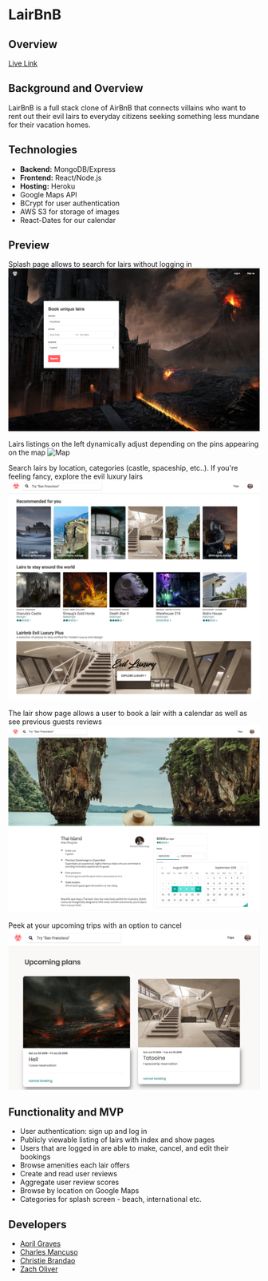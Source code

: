 # LairBnB

## Overview
[Live Link](https://villain-lairbnb.herokuapp.com/#/)

## Background and Overview
LairBnB is a full stack clone of AirBnB that connects villains who want to rent out their evil lairs to everyday citizens seeking something less mundane for their vacation homes.

## Technologies

* **Backend:** MongoDB/Express
* **Frontend:** React/Node.js
* **Hosting:** Heroku
* Google Maps API 
* BCrypt for user authentication
* AWS S3 for storage of images
* React-Dates for our calendar 

## Preview

Splash page allows to search for lairs without logging in
![Splash](./frontend/src/assets/screenshots/splash.png)

Lairs listings on the left dynamically adjust depending on the pins appearing on the map
![Map](./frontend/src/assets/screenshots/map2.gif)

Search lairs by location, categories (castle, spaceship, etc..). If you're feeling fancy, explore the evil luxury lairs
![Home](./frontend/src/assets/screenshots/home.png)

The lair show page allows a user to book a lair with a calendar as well as see previous guests reviews
![Lair show](./frontend/src/assets/screenshots/lairshow.png)

Peek at your upcoming trips with an option to cancel
![Trips](./frontend/src/assets/screenshots/trips.png)


## Functionality and MVP
* User authentication: sign up and log in
* Publicly viewable listing of lairs with index and show pages
* Users that are logged in are able to make, cancel, and edit their bookings
* Browse amenities each lair offers
* Create and read user reviews
* Aggregate user review scores
* Browse by location on Google Maps
* Categories for splash screen - beach, international etc.



## Developers

* [April Graves](https://github.com/AprilHGraves)
* [Charles Mancuso](https://github.com/unionky)
* [Christie Brandao](https://github.com/cbrandao18)
* [Zach Oliver](https://github.com/Numbericons/)

